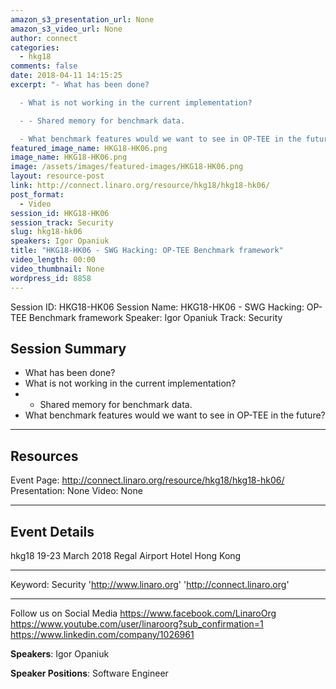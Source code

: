 ```yaml
---
amazon_s3_presentation_url: None
amazon_s3_video_url: None
author: connect
categories:
  - hkg18
comments: false
date: 2018-04-11 14:15:25
excerpt: "- What has been done?

  - What is not working in the current implementation?

  - - Shared memory for benchmark data.

  - What benchmark features would we want to see in OP-TEE in the future?"
featured_image_name: HKG18-HK06.png
image_name: HKG18-HK06.png
image: /assets/images/featured-images/HKG18-HK06.png
layout: resource-post
link: http://connect.linaro.org/resource/hkg18/hkg18-hk06/
post_format:
  - Video
session_id: HKG18-HK06
session_track: Security
slug: hkg18-hk06
speakers: Igor Opaniuk
title: "HKG18-HK06 - SWG Hacking: OP-TEE Benchmark framework"
video_length: 00:00
video_thumbnail: None
wordpress_id: 8858
---
```


Session ID: HKG18-HK06
Session Name: HKG18-HK06 - SWG Hacking: OP-TEE Benchmark framework
Speaker: Igor Opaniuk
Track: Security

## Session Summary

- What has been done?
- What is not working in the current implementation?
- - Shared memory for benchmark data.
- What benchmark features would we want to see in OP-TEE in the future?

---

## Resources

Event Page: http://connect.linaro.org/resource/hkg18/hkg18-hk06/
Presentation: None
Video: None

---

## Event Details

hkg18
19-23 March 2018
Regal Airport Hotel Hong Kong

---

Keyword: Security
'http://www.linaro.org'
'http://connect.linaro.org'

---

Follow us on Social Media
https://www.facebook.com/LinaroOrg
https://www.youtube.com/user/linaroorg?sub_confirmation=1
https://www.linkedin.com/company/1026961

**Speakers**: Igor Opaniuk

**Speaker Positions**: Software Engineer
